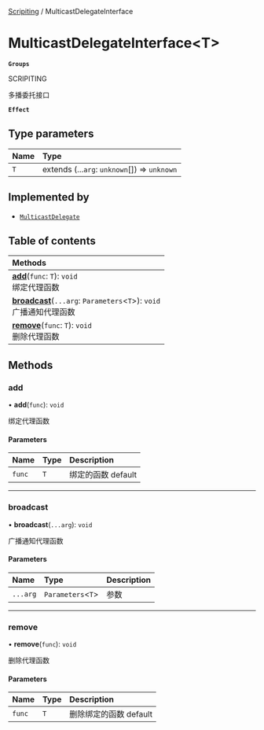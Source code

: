 [Scripiting](../groups/Scripiting.Scripiting.md) / MulticastDelegateInterface

# MulticastDelegateInterface<T\> <Badge type="tip" text="Interface" /> <Score text="MulticastDelegateInterface<T\>" />

**`Groups`**

SCRIPITING

多播委托接口

**`Effect`**


## Type parameters

| Name | Type |
| :------ | :------ |
| `T` | extends (...`arg`: `unknown`[]) => `unknown` |

## Implemented by

- [`MulticastDelegate`](../classes/Type.MulticastDelegate.md)

## Table of contents

| Methods |
| :-----|
| **[add](Type.MulticastDelegateInterface.md#add)**(`func`: `T`): `void` <br> 绑定代理函数|
| **[broadcast](Type.MulticastDelegateInterface.md#broadcast)**(`...arg`: `Parameters`<`T`\>): `void` <br> 广播通知代理函数|
| **[remove](Type.MulticastDelegateInterface.md#remove)**(`func`: `T`): `void` <br> 删除代理函数|

## Methods

### add <Score text="add" /> 

• **add**(`func`): `void` 

绑定代理函数


#### Parameters

| Name | Type | Description |
| :------ | :------ | :------ |
| `func` | `T` |  绑定的函数 default |


___

### broadcast <Score text="broadcast" /> 

• **broadcast**(`...arg`): `void` 

广播通知代理函数


#### Parameters

| Name | Type | Description |
| :------ | :------ | :------ |
| `...arg` | `Parameters`<`T`\> |  参数 |


___

### remove <Score text="remove" /> 

• **remove**(`func`): `void` 

删除代理函数


#### Parameters

| Name | Type | Description |
| :------ | :------ | :------ |
| `func` | `T` |  删除绑定的函数 default |

